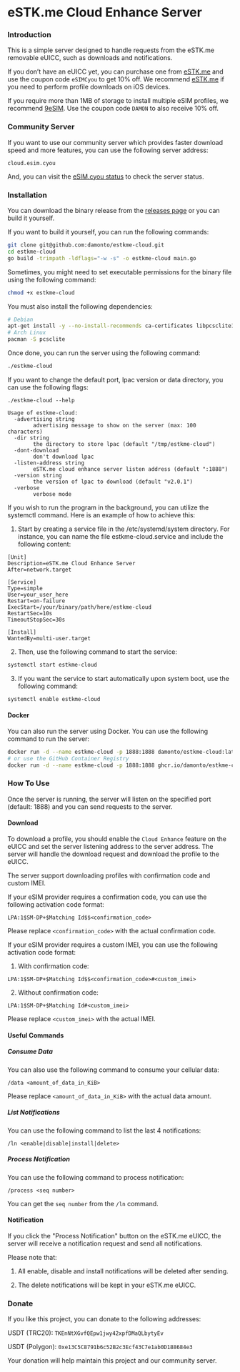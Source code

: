 # eSTK.me Cloud Enhance Server

### Introduction

This is a simple server designed to handle requests from the eSTK.me removable eUICC, such as downloads and notifications.

If you don’t have an eUICC yet, you can purchase one from [eSTK.me](https://www.estk.me?aid=esim) and use the coupon code `eSIMCyou` to get 10% off. We recommend [eSTK.me](https://www.estk.me?aid=esim) if you need to perform profile downloads on iOS devices.

If you require more than 1MB of storage to install multiple eSIM profiles, we recommend [9eSIM](https://www.9esim.com/?coupon=DAMON). Use the coupon code `DAMON` to also receive 10% off.

### Community Server

If you want to use our community server which provides faster download speed and more features, you can use the following server address:

```plaintext
cloud.esim.cyou
```

And, you can visit the [eSIM.cyou status](https://status.esim.cyou) to check the server status.

### Installation

You can download the binary release from the [releases page](https://github.com/damonto/estkme-cloud/releases) or you can build it yourself.

If you want to build it yourself, you can run the following commands:
```bash
git clone git@github.com:damonto/estkme-cloud.git
cd estkme-cloud
go build -trimpath -ldflags="-w -s" -o estkme-cloud main.go
```

Sometimes, you might need to set executable permissions for the binary file using the following command:

```bash
chmod +x estkme-cloud
```

You must also install the following dependencies:

```bash
# Debian
apt-get install -y --no-install-recommends ca-certificates libpcsclite1 libcurl4
# Arch Linux
pacman -S pcsclite
```

Once done, you can run the server using the following command:

```bash
./estkme-cloud
```

If you want to change the default port, lpac version or data directory, you can use the following flags:

```plaintext
./estkme-cloud --help

Usage of estkme-cloud:
  -advertising string
        advertising message to show on the server (max: 100 characters)
  -dir string
        the directory to store lpac (default "/tmp/estkme-cloud")
  -dont-download
        don't download lpac
  -listen-address string
        eSTK.me cloud enhance server listen address (default ":1888")
  -version string
        the version of lpac to download (default "v2.0.1")
  -verbose
        verbose mode
```

If you wish to run the program in the background, you can utilize the systemctl command. Here is an example of how to achieve this:

1. Start by creating a service file in the /etc/systemd/system directory. For instance, you can name the file estkme-cloud.service and include the following content:

```plaintext
[Unit]
Description=eSTK.me Cloud Enhance Server
After=network.target

[Service]
Type=simple
User=your_user_here
Restart=on-failure
ExecStart=/your/binary/path/here/estkme-cloud
RestartSec=10s
TimeoutStopSec=30s

[Install]
WantedBy=multi-user.target
```
2. Then, use the following command to start the service:

```bash
systemctl start estkme-cloud
```

3. If you want the service to start automatically upon system boot, use the following command:

```bash
systemctl enable estkme-cloud
```

#### Docker

You can also run the server using Docker. You can use the following command to run the server:

```bash
docker run -d --name estkme-cloud -p 1888:1888 damonto/estkme-cloud:latest
# or use the GitHub Container Registry
docker run -d --name estkme-cloud -p 1888:1888 ghcr.io/damonto/estkme-cloud:latest
```

### How To Use

Once the server is running, the server will listen on the specified port (default: 1888) and you can send requests to the server.

#### Download

To download a profile, you should enable the `Cloud Enhance` feature on the eUICC and set the server listening address to the server address. The server will handle the download request and download the profile to the eUICC.

The server support downloading profiles with confirmation code and custom IMEI.

If your eSIM provider requires a confirmation code, you can use the following activation code format:

```plaintext
LPA:1$SM-DP+$Matching Id$$<confirmation_code>
```

Please replace `<confirmation_code>` with the actual confirmation code.

If your eSIM provider requires a custom IMEI, you can use the following activation code format:

1. With confirmation code:
```plaintext
LPA:1$SM-DP+$Matching Id$$<confirmation_code>#<custom_imei>
```

2. Without confirmation code:
```plaintext
LPA:1$SM-DP+$Matching Id#<custom_imei>
```

Please replace `<custom_imei>` with the actual IMEI.

#### Useful Commands

##### Consume Data

You can also use the following command to consume your cellular data:
```plaintext
/data <amount_of_data_in_KiB>
```
Please replace `<amount_of_data_in_KiB>` with the actual data amount.

##### List Notifications

You can use the following command to list the last 4 notifications:
```plaintext
/ln <enable|disable|install|delete>
```

##### Process Notification

You can use the following command to process notification:
```plaintext
/process <seq number>
```
You can get the `seq number` from the `/ln` command.

#### Notification

If you click the "Process Notification" button on the eSTK.me eUICC, the server will receive a notification request and send all notifications.

Please note that:

1. All enable, disable and install notifications will be deleted after sending.

2. The delete notifications will be kept in your eSTK.me eUICC.


### Donate

If you like this project, you can donate to the following addresses:

USDT (TRC20): `TKEnNtXGvfQEpw1jwy42xpfDMaQLbytyEv`

USDT (Polygon): `0xe13C5C8791b6c52B2c3Ecf43C7e1ab0D188684e3`

Your donation will help maintain this project and our community server.
